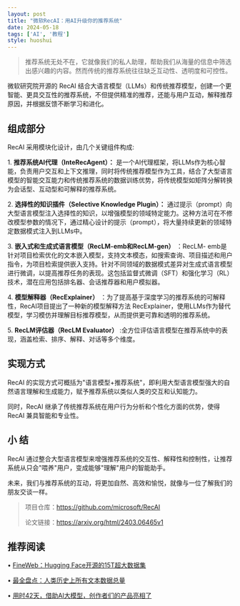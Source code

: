 ```yaml
---
layout: post
title: "微软RecAI：用AI升级你的推荐系统"
date: 2024-05-18
tags: ['AI', '教程']
style: huoshui
---
```


> 推荐系统无处不在，它就像我们的私人助理，帮助我们从海量的信息中筛选出感兴趣的内容。然而传统的推荐系统往往缺乏互动性、透明度和可控性。

微软研究院开源的 RecAI
结合大语言模型（LLMs）和传统推荐模型，创建一个更智能、更具交互性的推荐系统，不但提供精准的推荐，还能与用户互动，解释推荐原因，并根据反馈不断学习和进化。

## 组成部分

RecAI 采用模块化设计，由几个关键组件构成:

1\. **推荐系统AI代理（InteRecAgent）：**
是一个AI代理框架，将LLMs作为核心智能，负责用户交互和上下文推理，同时将传统推荐模型作为工具，结合了大型语言模型的智能交互能力和传统推荐系统的数据训练优势，将传统模型如矩阵分解转换为会话型、互动型和可解释的推荐系统。

2\. **选择性的知识插件（Selective Knowledge Plugin）：**
通过提示（prompt）向大型语言模型注入选择性的知识，以增强模型的领域特定能力。这种方法可在不修改模型参数的情况下，通过精心设计的提示（prompt），将大量持续更新的领域特定数据模式注入到LLMs中。

3\. **嵌入式和生成式语言模型（RecLM-emb和RecLM-gen）** ：RecLM-
emb是针对项目检索优化的文本嵌入模型，支持文本模态，如搜索查询、项目描述和用户指令，为项目检索提供嵌入支持。针对不同领域的数据模式差异对生成式语言模型进行微调，以提高推荐任务的表现。这包括监督式微调（SFT）和强化学习（RL）技术，潜在应用包括排名器、会话推荐器和用户模拟器。

4\. **模型解释器（RecExplainer）** ：为了提高基于深度学习的推荐系统的可解释性，RecAI项目提出了一种新的模型解释方法
RecExplainer，使用LLMs作为替代模型，学习模仿并理解目标推荐模型，从而提供更可靠和透明的推荐系统。

5\. **RecLM评估器（RecLM Evaluator）** :全方位评估语言模型在推荐系统中的表现，涵盖检索、排序、解释、对话等多个维度。

## 实现方式

RecAI 的实现方式可概括为"语言模型+推荐系统"，即利用大型语言模型强大的自然语言理解和生成能力，赋予推荐系统以类似人类的交互和认知能力。

同时，RecAI 继承了传统推荐系统在用户行为分析和个性化方面的优势，使得 RecAI 兼具智能和专业性。

## 小 结

RecAI 通过整合大型语言模型来增强推荐系统的交互性、解释性和控制性，让推荐系统从只会"喂养"用户，变成能够"理解"用户的智能助手。

未来，我们与推荐系统的互动，将更加自然、高效和愉悦，就像与一位了解我们的朋友交谈一样。

> 项目仓库：https://github.com/microsoft/RecAI
>
> 论文链接：https://arxiv.org/html/2403.06465v1


## 推荐阅读

  • [FineWeb：Hugging Face开源的15T超大数据集](http://mp.weixin.qq.com/s?__biz=Mzk0OTY0NzM1Ng==&mid=2247485219&idx=1&sn=380bae26f5275370ddbc5b30f0778523&chksm=c35465b0f423eca609b24448b0a81fcd35bd098c13b7946416eb58cafef1bb422696b7d0ea6f&scene=21#wechat_redirect)[](https://mp.weixin.qq.com/s?__biz=Mzk0OTY0NzM1Ng==&mid=2247485169&idx=1&sn=cd8f4d1be87702fdec14dfea200bd824&scene=21#wechat_redirect "开源大模型太多怎么选？一文读懂，5个最好的开源大模型！")

  • [最全盘点：人类历史上所有文本数据总量](http://mp.weixin.qq.com/s?__biz=Mzk0OTY0NzM1Ng==&mid=2247485448&idx=1&sn=149c4683bd8d1d2f75b444b900503823&chksm=c3546a9bf423e38dcb031eabe5d3f9002714ac13eb29d741b47d3aecde4ae3a0a88a9ce8232e&scene=21#wechat_redirect)[](http://mp.weixin.qq.com/s?__biz=Mzk0OTY0NzM1Ng==&mid=2247484977&idx=1&sn=e5e4bcc108c8cf6f01dcc305c84fd6ed&chksm=c35464a2f423edb46defe0a8340c82f945a29fbabe851f024a6b13e171ae41f6703f3c3a1a07&scene=21#wechat_redirect)

  • [用时42天，借助AI大模型，创作者们的产品亮相了](http://mp.weixin.qq.com/s?__biz=Mzk0OTY0NzM1Ng==&mid=2247485306&idx=1&sn=11012a7414b0bc84ea8bf08ab7e122e9&chksm=c35465e9f423ecff178d790b5d45882085dc29aa952e663a81e109fddaca49fc284ae792a795&scene=21#wechat_redirect)

